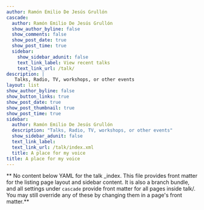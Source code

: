 ```yaml
---
author: Ramón Emilio De Jesús Grullón
cascade:
  author: Ramón Emilio De Jesús Grullón
  show_author_byline: false
  show_comments: false
  show_post_date: true
  show_post_time: true
  sidebar:
    show_sidebar_adunit: false
    text_link_label: View recent talks
    text_link_url: /talk/
description: |
   Talks, Radio, TV, workshops, or other events
layout: list
show_author_byline: false
show_button_links: true
show_post_date: true
show_post_thumbnail: true
show_post_time: true
sidebar:
  author: Ramón Emilio De Jesús Grullón
  description: "Talks, Radio, TV, workshops, or other events"
  show_sidebar_adunit: false
  text_link_label: 
  text_link_url: /talk/index.xml
  title: A place for my voice
title: A place for my voice
---
```


** No content below YAML for the talk _index. This file provides front matter for the listing page layout and sidebar content. It is also a branch bundle, and all settings under `cascade` provide front matter for all pages inside talk/. You may still override any of these by changing them in a page's front matter.**
